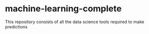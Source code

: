 # machine-learning-complete
This repository consists of all the data science tools required to make predictions
